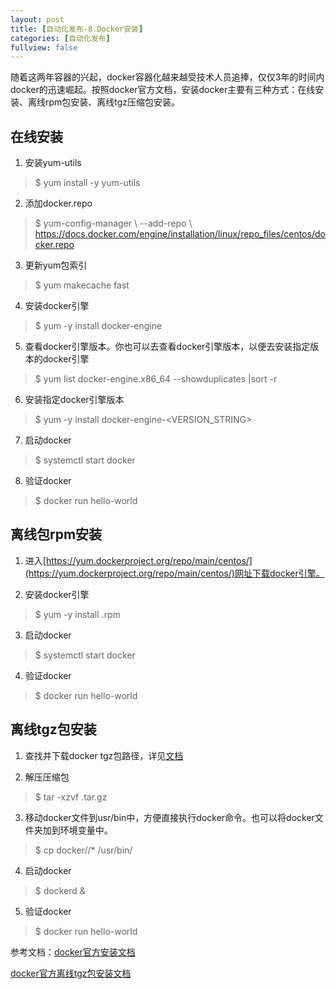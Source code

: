 ```yaml
---
layout: post
title: [自动化发布-8.Docker安装]
categories: [自动化发布]
fullview: false
---
```

随着这两年容器的兴起，docker容器化越来越受技术人员追捧，仅仅3年的时间内docker的迅速崛起。按照docker官方文档，安装docker主要有三种方式：在线安装、离线rpm包安装、离线tgz压缩包安装。

## 在线安装

1. 安装yum-utils
>$ yum install -y yum-utils

2. 添加docker.repo
>$ yum-config-manager \ --add-repo \ https://docs.docker.com/engine/installation/linux/repo_files/centos/docker.repo

3. 更新yum包索引
>$ yum makecache fast

4. 安装docker引擎
>$ yum -y install docker-engine

5. 查看docker引擎版本。你也可以去查看docker引擎版本，以便去安装指定版本的docker引擎
>$ yum list docker-engine.x86_64 --showduplicates |sort -r

6. 安装指定docker引擎版本
>$ yum -y install docker-engine-<VERSION_STRING>

7. 启动docker
>$ systemctl start docker

8. 验证docker

>$ docker run hello-world

## 离线包rpm安装

1. 进入[https://yum.dockerproject.org/repo/main/centos/](https://yum.dockerproject.org/repo/main/centos/)网址下载docker引擎。

2. 安装docker引擎
>$ yum -y install <docker-package-name>.rpm

3. 启动docker
>$ systemctl start docker

4. 验证docker
>$ docker run hello-world

## 离线tgz包安装

1. 查找并下载docker tgz包路径，详见[文档](https://github.com/docker/docker/releases)

2. 解压压缩包
>$ tar -xzvf <FILE>.tar.gz

3. 移动docker文件到usr/bin中，方便直接执行docker命令。也可以将docker文件夹加到环境变量中。
>$ cp docker//* /usr/bin/

4. 启动docker
>$ dockerd &

5. 验证docker
>$ docker run hello-world

参考文档：[docker官方安装文档](https://docs.docker.com/engine/installation/linux/centos/)

[docker官方离线tgz包安装文档](https://docs.docker.com/engine/installation/binaries/)
